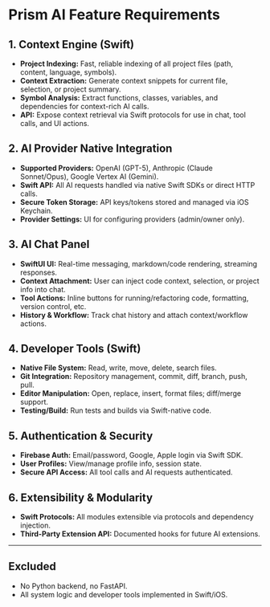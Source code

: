 # Prism AI Feature Requirements

## 1. Context Engine (Swift)
- **Project Indexing:** Fast, reliable indexing of all project files (path, content, language, symbols).
- **Context Extraction:** Generate context snippets for current file, selection, or project summary.
- **Symbol Analysis:** Extract functions, classes, variables, and dependencies for context-rich AI calls.
- **API:** Expose context retrieval via Swift protocols for use in chat, tool calls, and UI actions.

## 2. AI Provider Native Integration
- **Supported Providers:** OpenAI (GPT-5), Anthropic (Claude Sonnet/Opus), Google Vertex AI (Gemini).
- **Swift API:** All AI requests handled via native Swift SDKs or direct HTTP calls.
- **Secure Token Storage:** API keys/tokens stored and managed via iOS Keychain.
- **Provider Settings:** UI for configuring providers (admin/owner only).

## 3. AI Chat Panel
- **SwiftUI UI:** Real-time messaging, markdown/code rendering, streaming responses.
- **Context Attachment:** User can inject code context, selection, or project info into chat.
- **Tool Actions:** Inline buttons for running/refactoring code, formatting, version control, etc.
- **History & Workflow:** Track chat history and attach context/workflow actions.

## 4. Developer Tools (Swift)
- **Native File System:** Read, write, move, delete, search files.
- **Git Integration:** Repository management, commit, diff, branch, push, pull.
- **Editor Manipulation:** Open, replace, insert, format files; diff/merge support.
- **Testing/Build:** Run tests and builds via Swift-native code.

## 5. Authentication & Security
- **Firebase Auth:** Email/password, Google, Apple login via Swift SDK.
- **User Profiles:** View/manage profile info, session state.
- **Secure API Access:** All tool calls and AI requests authenticated.

## 6. Extensibility & Modularity
- **Swift Protocols:** All modules extensible via protocols and dependency injection.
- **Third-Party Extension API:** Documented hooks for future AI extensions.

---

## Excluded

- No Python backend, no FastAPI.
- All system logic and developer tools implemented in Swift/iOS.